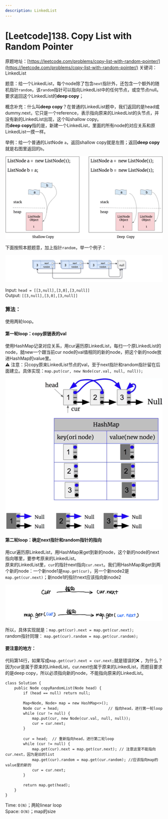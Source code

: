 ```yaml
---
description: LinkedList
---
```


# \[Leetcode\]138. Copy List with Random Pointer

原题地址：[https://leetcode.com/problems/copy-list-with-random-pointer/](https://leetcode.com/problems/copy-list-with-random-pointer/) 关键词：LinkedList

题意：给一个LinkedList，每个node除了包含`next`指针外，还包含一个额外的随机指针`random`，该`random`指针可以指向LinkedList中的任何节点，或空节点null。  
要求返回这个LinkedList的**deep copy**；

概念补充：什么叫**deep copy**？在普通的LinkedList题中，我们返回的是head或dummy.next，它只是一个reference，表示指向原来的LinkedList的头节点，并没有新的LinkedList出现，这个叫shallow copy。  
而**deep copy**指的是，新建一个LinkedList，里面的所有node的对应关系和原LinkedList一摸一样。

举例：给一个普通的ListNode `a`，返回shallow copy就是左图；返回**deep copy**就是右图里返回的`b`。

![](../.gitbook/assets/screen-shot-2021-08-14-at-9.00.43-pm.png)



下面按照本题题意，加上指针`random`，举一个例子：

![](../.gitbook/assets/e3.png)

Input: `head = [[3,null],[3,0],[3,null]]`   
Output:             `[[3,null],[3,0],[3,null]]`



### 算法：

使用两轮loop。

#### 第一轮loop：copy原链表的val

使用HashMap记录对应关系，用cur遍历原LinkedList，每扫一个原LinkedList的node，就new一个跟当前cur node的val值相同的新的node，把这个新的node放进HashMap的value里。  
⚠️  注意：只copy原来LinkedList节点的val，至于next指针和random指针留在后面建立。具体实现：`map.put(cur, new Node(cur.val, null, null));`

![](../.gitbook/assets/screen-shot-2021-08-14-at-10.57.33-pm.png)



#### 第二轮loop：确定next指针和random指针的指向

用cur遍历原LinkedList，用HashMap来get到新的node，这个新的node的next指向哪里，要参考原来的LinkedList。  
原来的LinkedList里，`cur`的指针next指向`cur.next`。我们用HashMap来get到两个新的node：一个新node1是`map.get(cur)`，另一个新node2是`map.get(cur.next)`；新node1的指针next应该指向新node2

![](../.gitbook/assets/img_6453.jpg)

所以，具体实现就是：`map.get(cur).next = map.get(cur.next);`   
random指针同理：      `map.get(cur).random = map.get(cur.random);`



#### 要注意的地方：

代码第14行，如果写成`map.get(cur).next = cur.next;`就是错误的❌  ，为什么？因为cur是属于原来的LinkedList，cur.next也属于原来的LinkedList，而题目要求的是deep copy，所以必须指向新的node，不能指向原来的LinkedList。

```text
class Solution {
    public Node copyRandomList(Node head) {
        if (head == null) return null;
        
        Map<Node, Node> map = new HashMap<>();
        Node cur = head;                      // 指向head，进行第一轮loop
        while (cur != null) {
            map.put(cur, new Node(cur.val, null, null));
            cur = cur.next;
        }
        
        cur = head;  // 重新指向head，进行第二轮loop
        while (cur != null) {
            map.get(cur).next = map.get(cur.next); // 注意这里不能指向cur.next，因为是旧的list
            map.get(cur).random = map.get(cur.random); //应该指向map的value里的新的
            cur = cur.next;
        }
        
        return map.get(head);
    }
}
```

Time: `O(N)`；两轮linear loop  
Space: `O(N)`；map的size



### 



